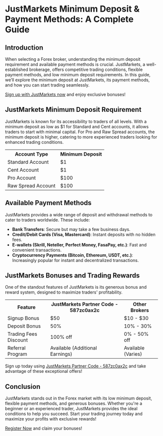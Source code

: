  <h1>JustMarkets Minimum Deposit & Payment Methods: A Complete Guide</h1>
    <h2>Introduction</h2>
    <p>When selecting a Forex broker, understanding the minimum deposit requirement and available payment methods is crucial. JustMarkets, a well-established brokerage, offers competitive trading conditions, flexible payment methods, and low minimum deposit requirements. In this guide, we’ll explore the minimum deposit at JustMarkets, its payment methods, and how you can start trading seamlessly.</p>
    <p><a href="https://one.justmarkets.link/a/587zc0ax2c">Sign up with JustMarkets now</a> and enjoy exclusive bonuses!</p>
    <h2>JustMarkets Minimum Deposit Requirement</h2>
    <p>JustMarkets is known for its accessibility to traders of all levels. With a minimum deposit as low as $1 for Standard and Cent accounts, it allows traders to start with minimal capital. For Pro and Raw Spread accounts, the minimum deposit is higher, catering to more experienced traders looking for enhanced trading conditions.</p>
    <table>
        <tr>
            <th>Account Type</th>
            <th>Minimum Deposit</th>
        </tr>
        <tr>
            <td>Standard Account</td>
            <td>$1</td>
        </tr>
        <tr>
            <td>Cent Account</td>
            <td>$1</td>
        </tr>
        <tr>
            <td>Pro Account</td>
            <td>$100</td>
        </tr>
        <tr>
            <td>Raw Spread Account</td>
            <td>$100</td>
        </tr>
    </table>
    <h2>Available Payment Methods</h2>
    <p>JustMarkets provides a wide range of deposit and withdrawal methods to cater to traders worldwide. These include:</p>
    <ul>
        <li><strong>Bank Transfers</strong>: Secure but may take a few business days.</li>
        <li><strong>Credit/Debit Cards (Visa, Mastercard)</strong>: Instant deposits with no hidden fees.</li>
        <li><strong>E-wallets (Skrill, Neteller, Perfect Money, FasaPay, etc.)</strong>: Fast and convenient transactions.</li>
        <li><strong>Cryptocurrency Payments (Bitcoin, Ethereum, USDT, etc.)</strong>: Increasingly popular for instant and decentralized transactions.</li>
    </ul>
    <h2>JustMarkets Bonuses and Trading Rewards</h2>
    <p>One of the standout features of JustMarkets is its generous bonus and reward system, designed to maximize traders' profitability.</p>
    <table>
        <tr>
            <th>Feature</th>
            <th>JustMarkets Partner Code - 587zc0ax2c</th>
            <th>Other Brokers</th>
        </tr>
        <tr>
            <td>Signup Bonus</td>
            <td>$50</td>
            <td>$10 - $30</td>
        </tr>
        <tr>
            <td>Deposit Bonus</td>
            <td>50%</td>
            <td>10% - 30%</td>
        </tr>
        <tr>
            <td>Trading Fees Discount</td>
            <td>100% off</td>
            <td>0% - 50% off</td>
        </tr>
        <tr>
            <td>Referral Program</td>
            <td>Available (Additional Earnings)</td>
            <td>Available (Varies)</td>
        </tr>
    </table>
    <p>Sign up today using <a href="https://one.justmarkets.link/a/587zc0ax2c">JustMarkets Partner Code - 587zc0ax2c</a> and take advantage of these exceptional offers!</p>
    <h2>Conclusion</h2>
    <p>JustMarkets stands out in the Forex market with its low minimum deposit, flexible payment methods, and generous bonuses. Whether you're a beginner or an experienced trader, JustMarkets provides the ideal conditions to help you succeed. Start your trading journey today and maximize your profits with exclusive rewards!</p>
    <p><a href="https://one.justmarkets.link/a/587zc0ax2c">Register Now</a> and claim your bonuses!</p>
</body>
</html>
